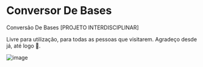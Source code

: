 # Conversor De Bases
Conversão De Bases [PROJETO INTERDISCIPLINAR]

Livre para utilização, para todas as pessoas que visitarem. Agradeço desde já, até logo 🥳.

![image](https://user-images.githubusercontent.com/127147587/235002004-4f8b321f-2a99-4a14-bdea-b5d1985685aa.png)
